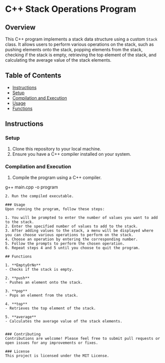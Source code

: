 # C++ Stack Operations Program

## Overview
This C++ program implements a stack data structure using a custom `Stack` class. It allows users to perform various operations on the stack, such as pushing elements onto the stack, popping elements from the stack, checking if the stack is empty, retrieving the top element of the stack, and calculating the average value of the stack elements.

## Table of Contents
- [Instructions](#instructions)
- [Setup](#setup)
- [Compilation and Execution](#compilation-and-execution)
- [Usage](#usage)
- [Functions](#functions)

## Instructions

### Setup
1. Clone this repository to your local machine.
2. Ensure you have a C++ compiler installed on your system.

### Compilation and Execution
1. Compile the program using a C++ compiler.

g++ main.cpp -o program
```
2. Run the compiled executable.

### Usage
Upon running the program, follow these steps:

1. You will be prompted to enter the number of values you want to add to the stack.
2. Enter the specified number of values to add to the stack.
3. After adding values to the stack, a menu will be displayed where you can choose various operations to perform on the stack.
4. Choose an operation by entering the corresponding number.
5. Follow the prompts to perform the chosen operation.
6. Repeat steps 4 and 5 until you choose to quit the program.

## Functions

1. **EmptyOrNo**
- Checks if the stack is empty.

2. **push**
- Pushes an element onto the stack.

3. **pop**
- Pops an element from the stack.

4. **top**
- Retrieves the top element of the stack.

5. **average**
- Calculates the average value of the stack elements.


### Contributing
Contributions are welcome! Please feel free to submit pull requests or open issues for any improvements or fixes.

### License
This project is licensed under the MIT License.

